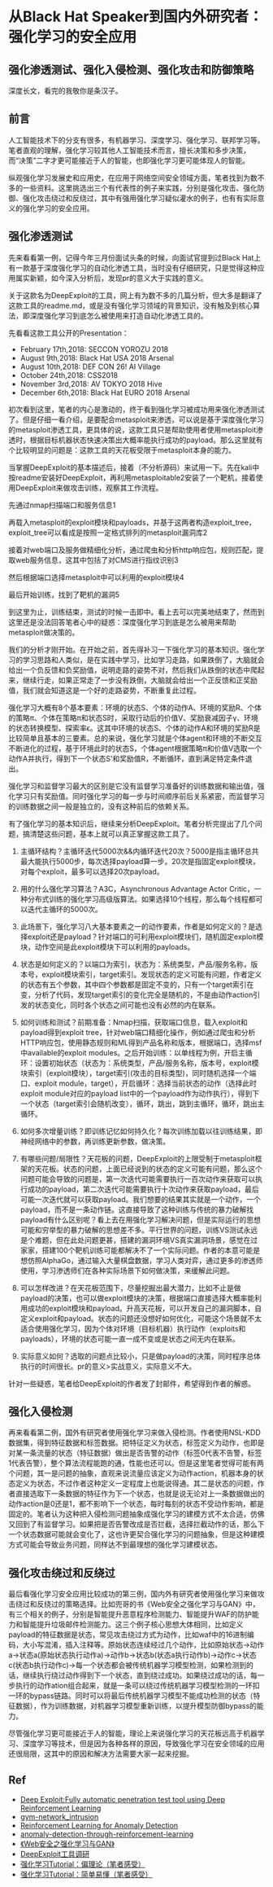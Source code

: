 # 从Black Hat Speaker到国内外研究者：强化学习的安全应用
## 强化渗透测试、强化入侵检测、强化攻击和防御策略
深度长文，看完的我敬你是条汉子。
## 前言
人工智能技术下的分支有很多，有机器学习、深度学习、强化学习、联邦学习等。笔者直观的理解，强化学习较其他人工智能技术而言，擅长决策和多步决策，而“决策”二字才更可能接近于人的智能，也即强化学习更可能体现人的智能。

纵观强化学习发展史和应用史，在应用于网络空间安全领域方面，笔者找到为数不多的一些资料。这里挑选出三个有代表性的例子来实践，分别是强化攻击、强化防御、强化攻击绕过和反绕过，其中有强用强化学习疑似灌水的例子，也有有实际意义的强化学习的安全应用。

## 强化渗透测试
先来看看第一例，记得今年三月份面试头条的时候，向面试官提到过Black Hat上有一款基于深度强化学习的自动化渗透工具，当时没有仔细研究，只是觉得这种应用属实新颖，如今深入分析后，发现pr的意义大于实践的意义。

关于这款名为DeepExploit的工具，网上有为数不多的几篇分析，但大多是翻译了这款工具的readme.md，或是没有强化学习领域的背景知识，没有触及到核心算法，即深度强化学习到底怎么被使用来打造自动化渗透工具的。

先看看这款工具公开的Presentation：
* February 17th,2018: SECCON YOROZU 2018
* August 9th,2018: Black Hat USA 2018 Arsenal
* August 10th,2018: DEF CON 26! AI Village
* October 24th,2018: CSS2018
* November 3rd,2018: AV TOKYO 2018 Hive
* December 6th,2018: Black Hat EURO 2018 Arsenal

初次看到这里，笔者的内心是激动的，终于看到强化学习被成功用来强化渗透测试了。但是仔细一看介绍，是要配合metasploit来渗透，可以说是基于深度强化学习的metasploit渗透工具，更具体的说，这款工具只是帮助使用者使用metasploit渗透时，根据目标机器状态快速决策出大概率能执行成功的payload。那么这里就有个比较明显的问题是：这款工具的天花板受限于metasploit本身的能力。

当掌握DeepExploit的基本描述后，接着（不分析源码）来试用一下。先在kali中按readme安装好DeepExploit，再利用metasploitable2安装了一个靶机，接着使用DeepExploit来做攻击训练，观察其工作流程。

先通过nmap扫描端口和服务信息1

再载入metasploit的exploit模块和payloads，并基于这两者构造exploit_tree，exploit_tree可以看成是按照一定格式排列的metasploit漏洞库2

接着对web端口及服务做精细化分析，通过爬虫和分析http响应包，规则匹配，提取web服务信息，这其中包括了对CMS进行指纹识别3

然后根据端口选择metasploit中可以利用的exploit模块4

最后开始训练，找到了靶机的漏洞5

到这里为止，训练结束，测试的时候一击即中。看上去可以完美地结束了，然而到这里还是没法回答笔者心中的疑惑：深度强化学习到底是怎么被用来帮助metasploit做决策的。

我们的分析才刚开始。在开始之前，首先得补习一下强化学习的基本知识。强化学习的学习思路和人类似，是在实践中学习，比如学习走路，如果跌倒了，大脑就会给出一个负反馈和负奖励值，说明走路的姿势不对，然后我们从跌倒的状态中爬起来，继续行走，如果正常走了一步没有跌倒，大脑就会给出一个正反馈和正奖励值，我们就会知道这是一个好的走路姿势，不断重复此过程。

强化学习大概有8个基本要素：环境的状态S、个体的动作A、环境的奖励R、个体的策略π、个体在策略π和状态S时，采取行动后的价值V、奖励衰减因子γ、环境的状态转换模型、探索率ϵ。这其中环境的状态S、个体的动作A和环境的奖励R是比较简单且基本的三要素。总的来说，强化学习就是个体agent和环境的不断交互不断进化的过程，基于环境此时的状态S，个体agent根据策略π和价值V选取一个动作A并执行，得到下一个状态S'和奖励值R，不断循环，直到满足特定条件退出。

强化学习和监督学习最大的区别是它没有监督学习准备好的训练数据和输出值，强化学习只有奖励值。同时强化学习的每一步与时间顺序前后关系紧密，而监督学习的训练数据之间一般是独立的，没有这种前后的依赖关系。

有了强化学习的基本知识后，继续来分析DeepExploit。笔者分析完提出了几个问题，搞清楚这些问题，基本上就可以真正掌握这款工具了。

1. 主循环结构？主循环迭代5000次&&内循环迭代20次？5000是指主循环总共最大能执行5000步，每次选择payload算一步。20次是指固定exploit模块，对每个exploit，最多可以选择20次payload。

2. 用的什么强化学习算法？A3C，Asynchronous Advantage Actor Critic，一种分布式训练的强化学习高级版算法。如果选择10个线程，那么每个线程都可以迭代主循环的5000次。

3. 此场景下，强化学习八大基本要素之一的动作要素，作者是如何定义的？是选择exploit还是payload？针对端口的可利用exploit模块们，随机固定exploit模块，动作空间是此exploit模块下可以利用的payloads。

4. 状态是如何定义的？以端口为索引，状态为：系统类型，产品/服务名称，版本号，exploit模块索引，target索引。发现状态的定义可能有问题，作者定义的状态有五个参数，其中四个参数都是固定不变的，只有一个target索引在变，分析了代码，发现target索引的变化完全是随机的，不是由动作action引发的状态变化，同时各个状态之间可能也没有必然的内在联系。

5. 如何训练和测试？前期准备：Nmap扫描，获取端口信息，载入exploit和payload得到exploit tree，针对web端口精细化操作，例如通过爬虫和分析HTTP响应包，使用静态规则和ML得到产品名称和版本，根据端口，选择msf中available的exploit modules。之后开始训练：以单线程为例，开启主循环：设置初始状态（状态为：系统类型，产品/服务名称，版本号，exploit模块索引（exploit模块），target索引(攻击的目标类型)，同时随机选择一个端口、exploit module，target），开启循环：选择当前状态的动作（选择此时exploit module对应的payload list中的一个payload作为动作执行），得到下一个状态（target索引会随机改变），循环，跳出，跳到主循环，循环，跳出主循环。

6. 如何多次增量训练？即训练记忆如何持久化？每次训练加载以往训练结果，即神经网络中的参数，再训练更新参数，做决策。

7. 有哪些问题/局限性？天花板的问题，DeepExploit的上限受制于metasploit框架的天花板。状态的问题，上面已经说到的状态的定义可能有问题，那么这个问题可能会导致的问题是，第一次迭代可能需要执行一百次动作来获取可以执行成功的payload，第二次迭代可能需要执行十次动作来获取payload，最后可能一次迭代就可以获取payload。我们想要的结果其实就是一个动作，一个payload，而不是一条动作链。这直接导致了这种训练与传统的暴力破解找payload有什么区别呢？看上去在用强化学习解决问题，但是实际运行的思想可能和穷举型的暴力破解的思想差不多。平行世界的问题，训练VS测试永远是个难题，但在此处问题更甚，搭建的漏洞环境VS真实漏洞场景，感觉在过家家，搭建100个靶机训练可能都解决不了一个实际问题。作者的本意可能是想仿照AlphaGo，通过输入大量棋盘数据，学习人类对弈，通过更多的渗透师使用，学习渗透师们在各种实际场景下如何做决策，来缓解此问题。

8. 可以怎样改进？在天花板范围下，尽量挖掘出最大潜力，比如不止是做payload的决策，也可以做exploit模块的决策，根据端口直接选择大概率能利用成功的exploit模块和payload。升高天花板，可以开发自己的漏洞脚本，自定义exploit和payload。状态的问题还没想好如何优化，可能这个场景就不太适合使用强化学习，因为个体对环境（目标机器）执行动作（exploits和payloads），环境的状态可能一直一成不变或是状态之间无内在联系。

9. 实际意义如何？选取的问题点比较小，只是做payload的决策，同时程序总体执行的时间很长。pr的意义>实战意义，实际意义不大。

针对一些疑惑，笔者给DeepExploit的作者发了封邮件，希望得到作者的解惑。


## 强化入侵检测
再来看看第二例，国外有研究者使用强化学习来做入侵检测。作者使用NSL-KDD数据集，得到特征数据和标签数据。把特征定义为状态，标签定义为动作，也即是对某一条流量的状态（特征数据）做出是否告警的动作（标签0代表不告警，标签1代表告警），整个算法流程能跑的通，性能也还可以。但是这里笔者觉得可能有两个问题，其一是问题的抽象，直观来说流量应该定义为动作action，机器本身的状态定义为状态，不过作者这种定义一定程度上也能说得通。其二是状态的问题，作者直接选取下一条数据的特征作为下一个状态，也就是说无论对上一条数据做出的动作action是0还是1，都不影响下一个状态，每时每刻的状态不受动作影响，都是固定的。笔者认为这种把入侵检测问题抽象成强化学习的建模方式不太合适，仿佛又回到了有监督学习。如果把是否告警改成是否拦截，选择拦截动作的话，那么下一个状态数据可能就会变化了，这也许更契合强化学习的问题抽象，但是这种建模方式可能会导致业务问题，同样达不到最理想的强化学习建模状态。


## 强化攻击绕过和反绕过
最后看强化学习安全应用比较成功的第三例，国内外有研究者使用强化学习来做攻击绕过和反绕过的策略选择。比如兜哥的书《Web安全之强化学习与GAN》中，有三个相关的例子，分别是智能提升恶意程序检测能力、智能提升WAF的防护能力和智能提升垃圾邮件检测能力。这三个例子核心思想大体相同，比如定义payload的特征数据是状态，常见攻击绕过方式为动作，比如waf中的16进制编码，大小写混淆，插入注释等。原始状态连续经过几个动作，比如原始状态->动作a->状态a(原始状态执行动作a)->动作b->状态b(状态a执行动作b)->动作c->状态c(状态b执行动作c)->每一个状态都会被传统机器学习模型检测，如果检测到的话，继续执行绕过动作得到下一个状态，直到绕过成功。如果绕过成功的话，每一步执行的动作ation组合起来，就是一条可以绕过传统机器学习模型检测的一环扣一环的bypass链路。同时可以将最后传统机器学习模型不能成功检测的状态（特征数据），作为训练数据，对机器学习模型重新训练，以提升模型防御bypass的能力。

尽管强化学习更可能接近于人的智能，理论上来说强化学习的天花板远高于机器学习、深度学习等技术，但是因为各种各样的原因，导致强化学习在安全领域的应用还很局限，这其中的原因和解决方法需要大家一起来挖掘。


## Ref
- [Deep Exploit:Fully automatic penetration test tool using Deep Reinforcement Learning](https://github.com/13o-bbr-bbq/machine_learning_security/tree/master/DeepExploit)
- [gym-network_intrusion](https://github.com/harik68/gym-network_intrusion)
- [Reinforcement Learning for Anomaly Detection](https://github.com/harik68/RL4AD)
- [anomaly-detection-through-reinforcement-learning](https://zighra.com/blogs/anomaly-detection-through-reinforcement-learning/)
- [《Web安全之强化学习与GAN》](https://github.com/duoergun0729/3book)
- [DeepExploit工具调研](https://gh0st.cn/archives/2019-07-04/1)
- [强化学习Tutorial：偏理论（笔者感受）](https://www.cnblogs.com/pinard/category/1254674.html)
- [强化学习Tutorial：简单易懂（笔者感受）](https://morvanzhou.github.io/tutorials/machine-learning/reinforcement-learning/)



